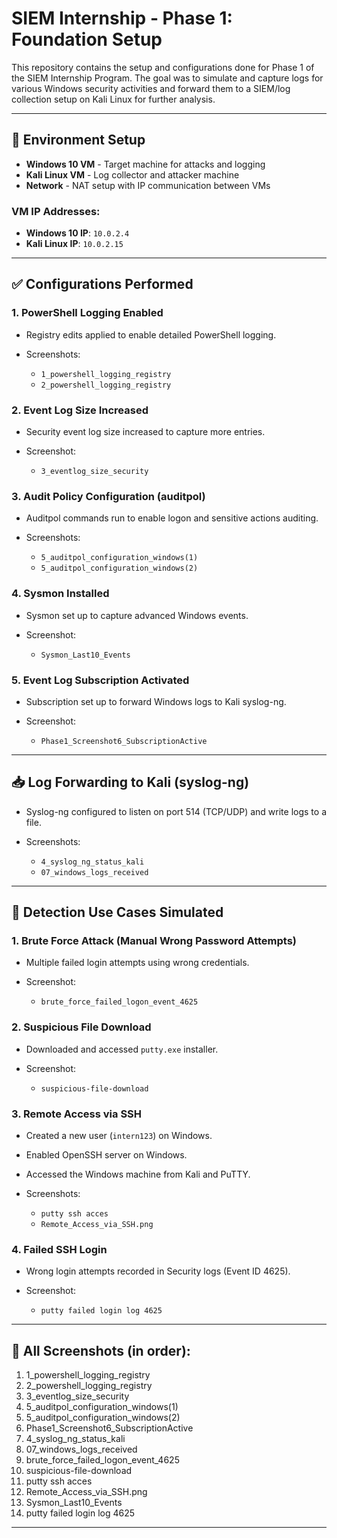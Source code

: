 # SIEM Internship - Phase 1: Foundation Setup

This repository contains the setup and configurations done for Phase 1 of the SIEM Internship Program. The goal was to simulate and capture logs for various Windows security activities and forward them to a SIEM/log collection setup on Kali Linux for further analysis.

---

## 🔧 Environment Setup

* **Windows 10 VM** - Target machine for attacks and logging
* **Kali Linux VM** - Log collector and attacker machine
* **Network** - NAT setup with IP communication between VMs

### VM IP Addresses:

* **Windows 10 IP**: `10.0.2.4`
* **Kali Linux IP**: `10.0.2.15`

---

## ✅ Configurations Performed

### 1. PowerShell Logging Enabled

* Registry edits applied to enable detailed PowerShell logging.
* Screenshots:

  * `1_powershell_logging_registry`
  * `2_powershell_logging_registry`

### 2. Event Log Size Increased

* Security event log size increased to capture more entries.
* Screenshot:

  * `3_eventlog_size_security`

### 3. Audit Policy Configuration (auditpol)

* Auditpol commands run to enable logon and sensitive actions auditing.
* Screenshots:

  * `5_auditpol_configuration_windows(1)`
  * `5_auditpol_configuration_windows(2)`

### 4. Sysmon Installed

* Sysmon set up to capture advanced Windows events.
* Screenshot:

  * `Sysmon_Last10_Events`

### 5. Event Log Subscription Activated

* Subscription set up to forward Windows logs to Kali syslog-ng.
* Screenshot:

  * `Phase1_Screenshot6_SubscriptionActive`

---

## 📥 Log Forwarding to Kali (syslog-ng)

* Syslog-ng configured to listen on port 514 (TCP/UDP) and write logs to a file.
* Screenshots:

  * `4_syslog_ng_status_kali`
  * `07_windows_logs_received`

---

## 🧪 Detection Use Cases Simulated

### 1. Brute Force Attack (Manual Wrong Password Attempts)

* Multiple failed login attempts using wrong credentials.
* Screenshot:

  * `brute_force_failed_logon_event_4625`

### 2. Suspicious File Download

* Downloaded and accessed `putty.exe` installer.
* Screenshot:

  * `suspicious-file-download`

### 3. Remote Access via SSH

* Created a new user (`intern123`) on Windows.
* Enabled OpenSSH server on Windows.
* Accessed the Windows machine from Kali and PuTTY.
* Screenshots:

  * `putty ssh acces`
  * `Remote_Access_via_SSH.png`

### 4. Failed SSH Login

* Wrong login attempts recorded in Security logs (Event ID 4625).
* Screenshot:

  * `putty failed login log 4625`

---

## 📸 All Screenshots (in order):

1. 1\_powershell\_logging\_registry
2. 2\_powershell\_logging\_registry
3. 3\_eventlog\_size\_security
4. 5\_auditpol\_configuration\_windows(1)
5. 5\_auditpol\_configuration\_windows(2)
6. Phase1\_Screenshot6\_SubscriptionActive
7. 4\_syslog\_ng\_status\_kali
8. 07\_windows\_logs\_received
9. brute\_force\_failed\_logon\_event\_4625
10. suspicious-file-download
11. putty ssh acces
12. Remote\_Access\_via\_SSH.png
13. Sysmon\_Last10\_Events
14. putty failed login log 4625

---

